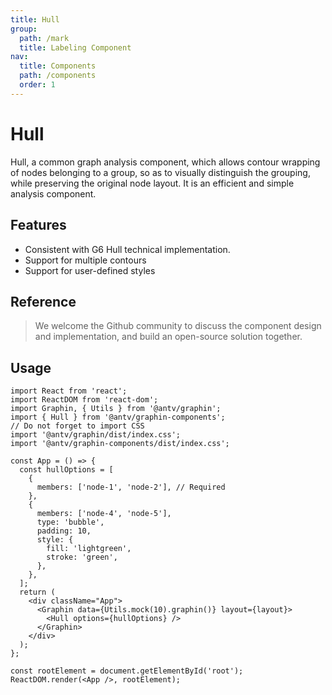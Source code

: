 ```yaml
---
title: Hull
group:
  path: /mark
  title: Labeling Component
nav:
  title: Components
  path: /components
  order: 1
---
```


# Hull

Hull, a common graph analysis component, which allows contour wrapping of nodes belonging to a group, so as to visually distinguish the grouping, while preserving the original node layout. It is an efficient and simple analysis component.

## Features

- Consistent with G6 Hull technical implementation.
- Support for multiple contours
- Support for user-defined styles

## Reference

> We welcome the Github community to discuss the component design and implementation, and build an open-source solution together.

## Usage

```tsx | pure
import React from 'react';
import ReactDOM from 'react-dom';
import Graphin, { Utils } from '@antv/graphin';
import { Hull } from '@antv/graphin-components';
// Do not forget to import CSS
import '@antv/graphin/dist/index.css';
import '@antv/graphin-components/dist/index.css';

const App = () => {
  const hullOptions = [
    {
      members: ['node-1', 'node-2'], // Required
    },
    {
      members: ['node-4', 'node-5'],
      type: 'bubble',
      padding: 10,
      style: {
        fill: 'lightgreen',
        stroke: 'green',
      },
    },
  ];
  return (
    <div className="App">
      <Graphin data={Utils.mock(10).graphin()} layout={layout}>
        <Hull options={hullOptions} />
      </Graphin>
    </div>
  );
};

const rootElement = document.getElementById('root');
ReactDOM.render(<App />, rootElement);
```
